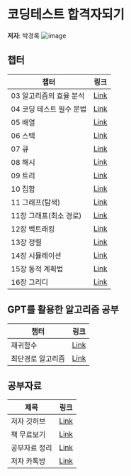 # 코딩테스트 합격자되기

**저자**: 박경록
![image](https://github.com/dremdeveloper/codingtest_python/assets/131899974/422c5885-20ad-4938-9fdb-ec127989b6f1)


## 챕터

| 챕터 | 링크 |
|---------|------|
| 03 알고리즘의 효율 분석 | [Link](https://cafe.naver.com/dremdeveloper/994) |
| 04 코딩 테스트 필수 문법 | [Link](https://cafe.naver.com/dremdeveloper/995) |
| 05 배열 | [Link](https://cafe.naver.com/dremdeveloper/1007) |
| 06 스택 | [Link](https://cafe.naver.com/dremdeveloper/1011) |
| 07 큐 | [Link](https://cafe.naver.com/dremdeveloper/1015) |
| 08 해시 | [Link](https://cafe.naver.com/dremdeveloper/1040) |
| 09 트리 | [Link](https://cafe.naver.com/dremdeveloper/1042) |
| 10 집합 | [Link](https://cafe.naver.com/dremdeveloper/1044) |
| 11 그래프(탐색) | [Link](https://cafe.naver.com/dremdeveloper/1045) |
| 11장 그래프(최소 경로) | [Link](https://cafe.naver.com/dremdeveloper/1046) |
| 12장 백트래킹 | [Link](https://cafe.naver.com/dremdeveloper/1048) |
| 13장 정렬 | [Link](https://cafe.naver.com/dremdeveloper/1049) |
| 14장 시뮬레이션 | [Link](https://cafe.naver.com/dremdeveloper/1050) |
| 15장 동적 계획법 | [Link](https://cafe.naver.com/dremdeveloper/1051) |
| 16장 그리디 | [Link](https://cafe.naver.com/dremdeveloper/1052) |

## GPT를 활용한 알고리즘 공부

| 챕터 | 링크 |
|---------|------|
| 재귀함수 | [Link](https://cafe.naver.com/dremdeveloper/1053) |
| 최단경로 알고리즘 | [Link](https://cafe.naver.com/dremdeveloper/1054) |


## 공부자료
| 제목 | 링크 |
|---------|------|
| 저자 깃허브 | [Link](https://github.com/dremdeveloper) |
| 책 무료보기 | [Link](https://wikidocs.net/book/13314) |
| 공부자료 정리 | [Link](https://github.com/dremdeveloper/codingtest_python/blob/main/community.md) |
| 저자 카톡방 |[Link](https://open.kakao.com/o/gX0WnTCf) |






